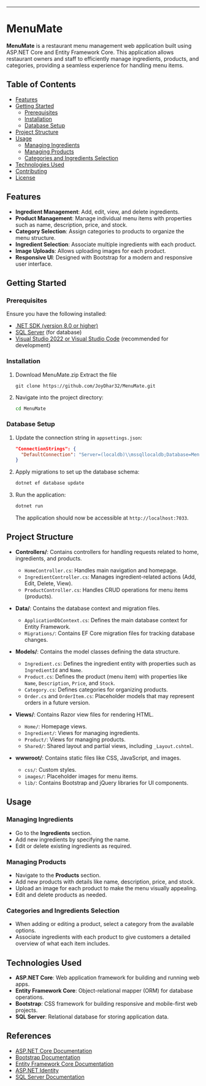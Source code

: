 ---

# MenuMate

**MenuMate** is a restaurant menu management web application built using ASP.NET Core and Entity Framework Core. This application allows restaurant owners and staff to efficiently manage ingredients, products, and categories, providing a seamless experience for handling menu items.

## Table of Contents

- [Features](#features)
- [Getting Started](#getting-started)
  - [Prerequisites](#prerequisites)
  - [Installation](#installation)
  - [Database Setup](#database-setup)
- [Project Structure](#project-structure)
- [Usage](#usage)
  - [Managing Ingredients](#managing-ingredients)
  - [Managing Products](#managing-products)
  - [Categories and Ingredients Selection](#categories-and-ingredients-selection)
- [Technologies Used](#technologies-used)
- [Contributing](#contributing)
- [License](#license)

## Features

- **Ingredient Management**: Add, edit, view, and delete ingredients.
- **Product Management**: Manage individual menu items with properties such as name, description, price, and stock.
- **Category Selection**: Assign categories to products to organize the menu structure.
- **Ingredient Selection**: Associate multiple ingredients with each product.
- **Image Uploads**: Allows uploading images for each product.
- **Responsive UI**: Designed with Bootstrap for a modern and responsive user interface.

## Getting Started

### Prerequisites

Ensure you have the following installed:

- [.NET SDK (version 8.0 or higher)](https://dotnet.microsoft.com/download)
- [SQL Server](https://www.microsoft.com/en-us/sql-server/sql-server-downloads) (for database)
- [Visual Studio 2022 or Visual Studio Code](https://visualstudio.microsoft.com/) (recommended for development)

### Installation

1. Download MenuMate.zip
   Extract the file
   ```
   git clone https://github.com/JoyDhar32/MenuMate.git
   ```
2. Navigate into the project directory:
   ```bash
   cd MenuMate
   ```

### Database Setup

1. Update the connection string in `appsettings.json`:

   ```json
   "ConnectionStrings": {
     "DefaultConnection": "Server=(localdb)\\mssqllocaldb;Database=MenuMateDb;Trusted_Connection=True;MultipleActiveResultSets=true"
   }
   ```

2. Apply migrations to set up the database schema:

   ```bash
   dotnet ef database update
   ```

3. Run the application:
   ```bash
   dotnet run
   ```
   The application should now be accessible at `http://localhost:7033`.

## Project Structure

- **Controllers/**: Contains controllers for handling requests related to home, ingredients, and products.

  - `HomeController.cs`: Handles main navigation and homepage.
  - `IngredientController.cs`: Manages ingredient-related actions (Add, Edit, Delete, View).
  - `ProductController.cs`: Handles CRUD operations for menu items (products).

- **Data/**: Contains the database context and migration files.

  - `ApplicationDbContext.cs`: Defines the main database context for Entity Framework.
  - `Migrations/`: Contains EF Core migration files for tracking database changes.

- **Models/**: Contains the model classes defining the data structure.

  - `Ingredient.cs`: Defines the ingredient entity with properties such as `IngredientId` and `Name`.
  - `Product.cs`: Defines the product (menu item) with properties like `Name`, `Description`, `Price`, and `Stock`.
  - `Category.cs`: Defines categories for organizing products.
  - `Order.cs` and `OrderItem.cs`: Placeholder models that may represent orders in a future version.

- **Views/**: Contains Razor view files for rendering HTML.

  - `Home/`: Homepage views.
  - `Ingredient/`: Views for managing ingredients.
  - `Product/`: Views for managing products.
  - `Shared/`: Shared layout and partial views, including `_Layout.cshtml`.

- **wwwroot/**: Contains static files like CSS, JavaScript, and images.
  - `css/`: Custom styles.
  - `images/`: Placeholder images for menu items.
  - `lib/`: Contains Bootstrap and jQuery libraries for UI components.

## Usage

### Managing Ingredients

- Go to the **Ingredients** section.
- Add new ingredients by specifying the name.
- Edit or delete existing ingredients as required.

### Managing Products

- Navigate to the **Products** section.
- Add new products with details like name, description, price, and stock.
- Upload an image for each product to make the menu visually appealing.
- Edit and delete products as needed.

### Categories and Ingredients Selection

- When adding or editing a product, select a category from the available options.
- Associate ingredients with each product to give customers a detailed overview of what each item includes.

## Technologies Used

- **ASP.NET Core**: Web application framework for building and running web apps.
- **Entity Framework Core**: Object-relational mapper (ORM) for database operations.
- **Bootstrap**: CSS framework for building responsive and mobile-first web projects.
- **SQL Server**: Relational database for storing application data.

## References

- [ASP.NET Core Documentation](https://docs.microsoft.com/en-us/aspnet/core/)
- [Bootstrap Documentation](https://getbootstrap.com/)
- [Entity Framework Core Documentation](https://docs.microsoft.com/en-us/ef/core/)
- [ASP.NET Identity](https://docs.microsoft.com/en-us/aspnet/core/security/authentication/identity)
- [SQL Server Documentation](https://docs.microsoft.com/en-us/sql/sql-server/)
